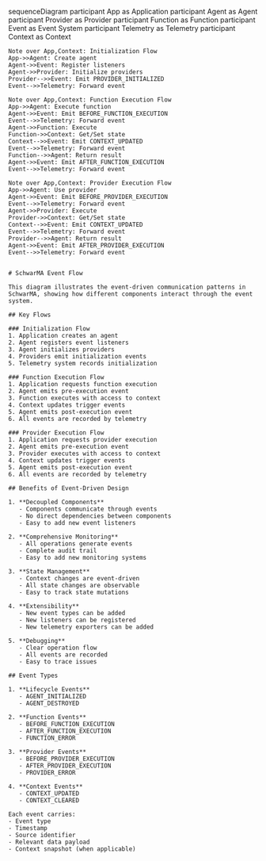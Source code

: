 sequenceDiagram
    participant App as Application
    participant Agent as Agent
    participant Provider as Provider
    participant Function as Function
    participant Event as Event System
    participant Telemetry as Telemetry
    participant Context as Context

    Note over App,Context: Initialization Flow
    App->>Agent: Create agent
    Agent->>Event: Register listeners
    Agent->>Provider: Initialize providers
    Provider-->>Event: Emit PROVIDER_INITIALIZED
    Event-->>Telemetry: Forward event
    
    Note over App,Context: Function Execution Flow
    App->>Agent: Execute function
    Agent->>Event: Emit BEFORE_FUNCTION_EXECUTION
    Event-->>Telemetry: Forward event
    Agent->>Function: Execute
    Function->>Context: Get/Set state
    Context-->>Event: Emit CONTEXT_UPDATED
    Event-->>Telemetry: Forward event
    Function-->>Agent: Return result
    Agent->>Event: Emit AFTER_FUNCTION_EXECUTION
    Event-->>Telemetry: Forward event
    
    Note over App,Context: Provider Execution Flow
    App->>Agent: Use provider
    Agent->>Event: Emit BEFORE_PROVIDER_EXECUTION
    Event-->>Telemetry: Forward event
    Agent->>Provider: Execute
    Provider->>Context: Get/Set state
    Context-->>Event: Emit CONTEXT_UPDATED
    Event-->>Telemetry: Forward event
    Provider-->>Agent: Return result
    Agent->>Event: Emit AFTER_PROVIDER_EXECUTION
    Event-->>Telemetry: Forward event

```

# SchwarMA Event Flow

This diagram illustrates the event-driven communication patterns in SchwarMA, showing how different components interact through the event system.

## Key Flows

### Initialization Flow
1. Application creates an agent
2. Agent registers event listeners
3. Agent initializes providers
4. Providers emit initialization events
5. Telemetry system records initialization

### Function Execution Flow
1. Application requests function execution
2. Agent emits pre-execution event
3. Function executes with access to context
4. Context updates trigger events
5. Agent emits post-execution event
6. All events are recorded by telemetry

### Provider Execution Flow
1. Application requests provider execution
2. Agent emits pre-execution event
3. Provider executes with access to context
4. Context updates trigger events
5. Agent emits post-execution event
6. All events are recorded by telemetry

## Benefits of Event-Driven Design

1. **Decoupled Components**
   - Components communicate through events
   - No direct dependencies between components
   - Easy to add new event listeners

2. **Comprehensive Monitoring**
   - All operations generate events
   - Complete audit trail
   - Easy to add new monitoring systems

3. **State Management**
   - Context changes are event-driven
   - All state changes are observable
   - Easy to track state mutations

4. **Extensibility**
   - New event types can be added
   - New listeners can be registered
   - New telemetry exporters can be added

5. **Debugging**
   - Clear operation flow
   - All events are recorded
   - Easy to trace issues

## Event Types

1. **Lifecycle Events**
   - AGENT_INITIALIZED
   - AGENT_DESTROYED

2. **Function Events**
   - BEFORE_FUNCTION_EXECUTION
   - AFTER_FUNCTION_EXECUTION
   - FUNCTION_ERROR

3. **Provider Events**
   - BEFORE_PROVIDER_EXECUTION
   - AFTER_PROVIDER_EXECUTION
   - PROVIDER_ERROR

4. **Context Events**
   - CONTEXT_UPDATED
   - CONTEXT_CLEARED

Each event carries:
- Event type
- Timestamp
- Source identifier
- Relevant data payload
- Context snapshot (when applicable)
